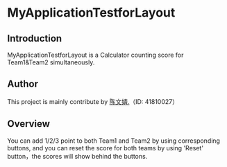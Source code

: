 # MyApplicationTestforLayout
## Introduction
MyApplicationTestforLayout is a Calculator counting score for Team1&Team2 simultaneously.
## Author
This project is mainly contribute by [陈文婧.](https://github.com/ChenWenjing2000)（ID: 41810027）
## Overview
You can add 1/2/3 point to both Team1 and Team2 by using corresponding buttons, and you can reset the score for both teams by using 'Reset' button，the scores will show behind the buttons.
